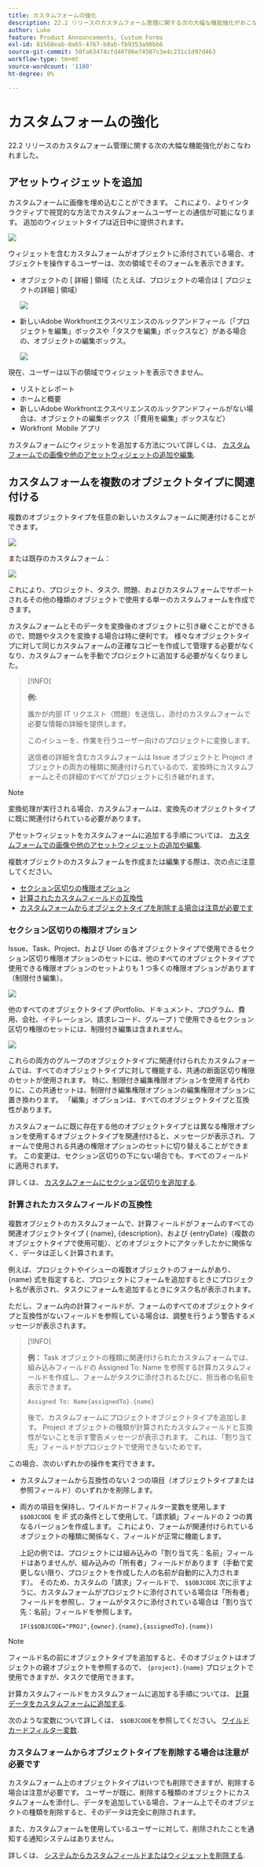 ```yaml
---
title: カスタムフォームの強化
description: 22.2 リリースのカスタムフォーム管理に関する次の大幅な機能強化がおこなわれました。
author: Luke
feature: Product Announcements, Custom Forms
exl-id: 81568eab-8a65-4767-b8ab-fb9353a90bb6
source-git-commit: 50fa63474cfd40706e74507c3e4c231c1d97d463
workflow-type: tm+mt
source-wordcount: '1180'
ht-degree: 0%

---
```


# カスタムフォームの強化

22.2 リリースのカスタムフォーム管理に関する次の大幅な機能強化がおこなわれました。

## アセットウィジェットを追加

カスタムフォームに画像を埋め込むことができます。 これにより、よりインタラクティブで視覚的な方法でカスタムフォームユーザーとの通信が可能になります。 追加のウィジェットタイプは近日中に提供されます。

![](assets/image-in-custom-form.png)

ウィジェットを含むカスタムフォームがオブジェクトに添付されている場合、オブジェクトを操作するユーザーは、次の領域でそのフォームを表示できます。

* オブジェクトの [ 詳細 ] 領域（たとえば、プロジェクトの場合は [ プロジェクトの詳細 ] 領域）&#x200B;

  ![](assets/see-image-details-page.png)

* 新しいAdobe Workfrontエクスペリエンスのルックアンドフィール（「プロジェクトを編集」ボックスや「タスクを編集」ボックスなど）がある場合の、オブジェクトの編集ボックス&#x200B;。

  ![](assets/image-see-in-edit.png)

現在、ユーザーは以下の領域でウィジェットを表示できません&#x200B;。

* リストとレポート
* ホームと概要
* 新しいAdobe Workfrontエクスペリエンスのルックアンドフィールがない場合は、オブジェクトの編集ボックス（「費用を編集」ボックスなど）
* Workfront &#x200B; Mobile アプリ

カスタムフォームにウィジェットを追加する方法について詳しくは、 [カスタムフォームでの画像や他のアセットウィジェットの追加や編集](/help/quicksilver/administration-and-setup/customize-workfront/create-manage-custom-forms/add-widget-or-edit-its-properties-in-a-custom-form.md).

## カスタムフォームを複数のオブジェクトタイプに関連付ける

複数のオブジェクトタイプを任意の新しいカスタムフォームに関連付けることができます。

![](assets/new-custom-form-object-types.png)

または既存のカスタムフォーム：

![](assets/add-object-type-existing-form.png)

これにより、プロジェクト、タスク、問題、およびカスタムフォームでサポートされるその他の種類のオブジェクトで使用する単一のカスタムフォームを作成できます。

カスタムフォームとそのデータを変換後のオブジェクトに引き継ぐことができるので、問題やタスクを変換する場合は特に便利です。 様々なオブジェクトタイプに対して同じカスタムフォームの正確なコピーを作成して管理する必要がなくなり、カスタムフォームを手動でプロジェクトに追加する必要がなくなりました。

>[!INFO]
>
>**例:**
>
>誰かが内部 IT リクエスト（問題）を送信し、添付のカスタムフォームで必要な情報の詳細を提供します。
>
>このイシューを、作業を行うユーザー向けのプロジェクトに変換します。
>
>送信者の詳細を含むカスタムフォームは Issue オブジェクトと Project オブジェクトの両方の種類に関連付けられているので、変換時にカスタムフォームとその詳細のすべてがプロジェクトに引き継がれます。

>[!NOTE]
>
>変換処理が実行される場合、カスタムフォームは、変換先のオブジェクトタイプに既に関連付けられている必要があります。

アセットウィジェットをカスタムフォームに追加する手順については、 [カスタムフォームでの画像や他のアセットウィジェットの追加や編集](/help/quicksilver/administration-and-setup/customize-workfront/create-manage-custom-forms/add-widget-or-edit-its-properties-in-a-custom-form.md).

複数オブジェクトのカスタムフォームを作成または編集する際は、次の点に注意してください。

* [セクション区切りの権限オプション](#permission-options-for-section-breaks)
* [計算されたカスタムフィールドの互換性](#calculated-custom-field-compatibility)
* [カスタムフォームからオブジェクトタイプを削除する場合は注意が必要です](#caution-about-deleting-an-object-type-from-a-custom-form)

### セクション区切りの権限オプション

Issue、Task、Project、および User の各オブジェクトタイプで使用できるセクション区切り権限オプションのセットには、他のすべてのオブジェクトタイプで使用できる権限オプションのセットよりも 1 つ多くの権限オプションがあります（制限付き編集）。

![](assets/section-break-permissions-limited-edit.png)

他のすべてのオブジェクトタイプ (Portfolio、ドキュメント、プログラム、費用、会社、イテレーション、請求レコード、グループ ) で使用できるセクション区切り権限のセットには、制限付き編集は含まれません。

![](assets/section-break-permissions-no-limited-edit.png)

これらの両方のグループのオブジェクトタイプに関連付けられたカスタムフォームでは、すべてのオブジェクトタイプに対して機能する、共通の断面区切り権限のセットが使用されます。 特に、制限付き編集権限オプションを使用する代わりに、この共通セットは、制限付き編集権限オプションの編集権限オプションに置き換わります。 「編集」オプションは、すべてのオブジェクトタイプと互換性があります。

カスタムフォームに既に存在する他のオブジェクトタイプとは異なる権限オプションを使用するオブジェクトタイプを関連付けると、メッセージが表示され、フォームで使用される共通の権限オプションのセットに切り替えることができます。 この変更は、セクション区切りの下にない場合でも、すべてのフィールドに適用されます。

詳しくは、 [カスタムフォームにセクション区切りを追加する](/help/quicksilver/administration-and-setup/customize-workfront/create-manage-custom-forms/add-a-section-break-to-a-custom-form.md).

### 計算されたカスタムフィールドの互換性

複数オブジェクトのカスタムフォームで、計算フィールドがフォームのすべての関連オブジェクトタイプ ( {name}, {description}、および {entryDate}（複数のオブジェクトタイプで使用可能）、どのオブジェクトにアタッチしたかに関係なく、データは正しく計算されます。

例えば、プロジェクトやイシューの複数オブジェクトのフォームがあり、 {name} 式を指定すると、プロジェクトにフォームを追加するときにプロジェクト名が表示され、タスクにフォームを追加するときにタスク名が表示されます。

ただし、フォーム内の計算フィールドが、フォームのすべてのオブジェクトタイプと互換性がないフィールドを参照している場合は、調整を行うよう警告するメッセージが表示されます。

>[!INFO]
>
>**例：** Task オブジェクトの種類に関連付けられたカスタムフォームでは、組み込みフィールドの Assigned To: Name を参照する計算カスタムフィールドを作成し、フォームがタスクに添付されるたびに、担当者の名前を表示できます。
>
>```
>Assigned To: Name{assignedTo}.{name}
>```
>
>後で、カスタムフォームにプロジェクトオブジェクトタイプを追加します。 Project オブジェクトの種類が計算されたカスタムフィールドと互換性がないことを示す警告メッセージが表示されます。 これは、「割り当て先」フィールドがプロジェクトで使用できないためです。

この場合、次のいずれかの操作を実行できます。

* カスタムフォームから互換性のない 2 つの項目（オブジェクトタイプまたは参照フィールド）のいずれかを削除します。
* 両方の項目を保持し、ワイルドカードフィルター変数を使用します `$$OBJCODE` を IF 式の条件として使用して、「請求額」フィールドの 2 つの異なるバージョンを作成します。 これにより、フォームが関連付けられているオブジェクトの種類に関係なく、フィールドが正常に機能します。

  上記の例では、プロジェクトには組み込みの「割り当て先：名前」フィールドはありませんが、組み込みの「所有者」フィールドがあります（手動で変更しない限り、プロジェクトを作成した人の名前が自動的に入力されます）。 そのため、カスタムの「請求」フィールドで、 `$$OBJCODE` 次に示すように、カスタムフォームがプロジェクトに添付されている場合は「所有者」フィールドを参照し、フォームがタスクに添付されている場合は「割り当て先：名前」フィールドを参照します。

  ```
  IF($$OBJCODE="PROJ",{owner}.{name},{assignedTo}.{name})
  ```

>[!NOTE]
>
>  フィールド名の前にオブジェクトタイプを追加すると、そのオブジェクトはオブジェクトの親オブジェクトを参照するので、 `{project}.{name}` プロジェクトで使用できますが、タスクで使用できます。

計算カスタムフィールドをカスタムフォームに追加する手順については、 [計算データをカスタムフォームに追加する](/help/quicksilver/administration-and-setup/customize-workfront/create-manage-custom-forms/add-calculated-data-to-custom-form.md).

次のような変数について詳しくは、 `$$OBJCODE`を参照してください。 [ワイルドカードフィルター変数](/help/quicksilver/reports-and-dashboards/reports/reporting-elements/understand-wildcard-filter-variables.md).

### カスタムフォームからオブジェクトタイプを削除する場合は注意が必要です

カスタムフォーム上のオブジェクトタイプはいつでも削除できますが、削除する場合は注意が必要です。 ユーザーが既に、削除する種類のオブジェクトにカスタムフォームを添付し、データを追加している場合、フォーム上でそのオブジェクトの種類を削除すると、そのデータは完全に削除されます。

また、カスタムフォームを使用しているユーザーに対して、削除されたことを通知する通知システムはありません。

詳しくは、 [システムからカスタムフィールドまたはウィジェットを削除する](/help/quicksilver/administration-and-setup/customize-workfront/create-manage-custom-forms/delete-a-custom-field.md).
